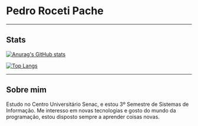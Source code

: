 # Pedro Roceti Pache
---
Stats
-
[![Anurag's GitHub stats](https://github-readme-stats.vercel.app/api?username=PacheRoceti&theme=apprentice&)](https://github.com/anuraghazra/github-readme-stats)

[![Top Langs](https://github-readme-stats.vercel.app/api/top-langs/?username=PacheRoceti&theme=apprentice)](https://github.com/anuraghazra/github-readme-stats)

---

Sobre mim
-
Estudo no Centro Universitário Senac, e estou 3º Semestre de Sistemas de Informação. Me interesso em novas tecnologias e gosto do mundo da programação, estou disposto sempre a aprender coisas novas.

